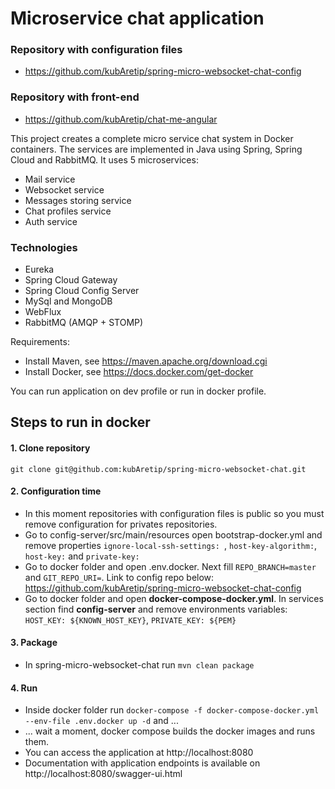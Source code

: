 # Microservice chat application

### Repository with configuration files
* https://github.com/kubAretip/spring-micro-websocket-chat-config

### Repository with front-end
* https://github.com/kubAretip/chat-me-angular


This project creates a complete micro service chat system in Docker containers. The services are implemented in Java using Spring, Spring Cloud and RabbitMQ.
It uses 5 microservices:
* Mail service 
* Websocket service 
* Messages storing service
* Chat profiles service
* Auth service

### Technologies
* Eureka
* Spring Cloud Gateway
* Spring Cloud Config Server
* MySql and MongoDB
* WebFlux
* RabbitMQ (AMQP + STOMP)

Requirements:
* Install Maven, see https://maven.apache.org/download.cgi
* Install Docker, see https://docs.docker.com/get-docker

You can run application on dev profile or run in docker profile. 

## Steps to run in docker

#### 1. Clone repository
``` git clone git@github.com:kubAretip/spring-micro-websocket-chat.git ```

#### 2. Configuration time
* In this moment repositories with configuration files is public so you must remove configuration for privates repositories.
* Go to config-server/src/main/resources open bootstrap-docker.yml and remove properties ```ignore-local-ssh-settings: ```, ```host-key-algorithm:```, ```host-key:``` and ```private-key:```
* Go to docker folder and open .env.docker. Next fill ```REPO_BRANCH=master``` and ```GIT_REPO_URI=```. Link to config repo below:
https://github.com/kubAretip/spring-micro-websocket-chat-config
* Go to docker folder and open <b>docker-compose-docker.yml</b>. In services section find <b>config-server</b> and remove environments variables: ```HOST_KEY: ${KNOWN_HOST_KEY}```, ```PRIVATE_KEY: ${PEM}```

#### 3. Package
* In spring-micro-websocket-chat run ```mvn clean package```

#### 4. Run
* Inside docker folder run ```docker-compose -f docker-compose-docker.yml --env-file .env.docker up -d``` and ...
* ... wait a moment, docker compose builds the docker images and runs them.
* You can access the application at http://localhost:8080
* Documentation with application endpoints is available on http://localhost:8080/swagger-ui.html


